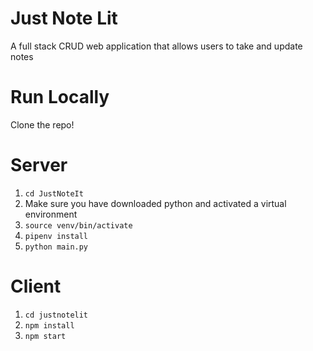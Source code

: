 Just Note Lit
=============

A full stack CRUD web application that allows users to take and update notes 


Run Locally
===========

Clone the repo!


Server
======

1. ``cd JustNoteIt`` 
2. Make sure you have downloaded python and activated a virtual environment
3. ``source venv/bin/activate``
4. ``pipenv install``
5. ``python main.py``


Client
======
1. ``cd justnotelit``
2. ``npm install``
3. ``npm start``

